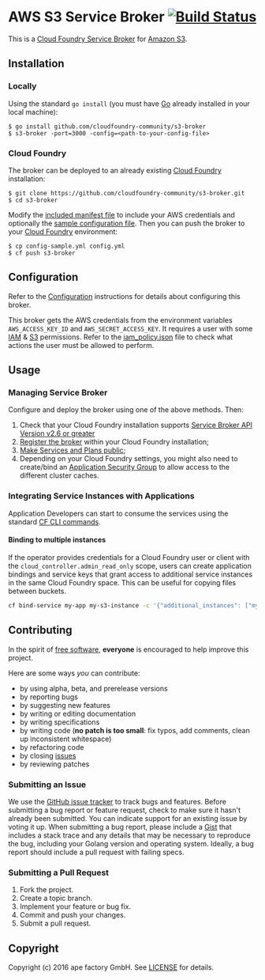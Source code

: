 # AWS S3 Service Broker [![Build Status](https://travis-ci.org/cloudfoundry-community/s3-broker.png)](https://travis-ci.org/cloudfoundry-community/s3-broker)

This is a [Cloud Foundry Service Broker](https://docs.cloudfoundry.org/services/overview.html) for [Amazon S3](https://aws.amazon.com/s3/).

## Installation

### Locally

Using the standard `go install` (you must have [Go](https://golang.org/) already installed in your local machine):

```
$ go install github.com/cloudfoundry-community/s3-broker
$ s3-broker -port=3000 -config=<path-to-your-config-file>
```

### Cloud Foundry

The broker can be deployed to an already existing [Cloud Foundry](https://www.cloudfoundry.org/) installation:

```
$ git clone https://github.com/cloudfoundry-community/s3-broker.git
$ cd s3-broker
```

Modify the [included manifest file](https://github.com/cloudfoundry-community/s3-broker/blob/master/manifest.yml) to include your AWS credentials and optionally the [sample configuration file](https://github.com/cloudfoundry-community/s3-broker/blob/master/config-sample.yml). Then you can push the broker to your [Cloud Foundry](https://www.cloudfoundry.org/) environment:

```
$ cp config-sample.yml config.yml
$ cf push s3-broker
```

## Configuration

Refer to the [Configuration](https://github.com/cloudfoundry-community/s3-broker/blob/master/CONFIGURATION.md) instructions for details about configuring this broker.

This broker gets the AWS credentials from the environment variables `AWS_ACCESS_KEY_ID` and `AWS_SECRET_ACCESS_KEY`. It requires a user with some [IAM](https://aws.amazon.com/iam/) & [S3](https://aws.amazon.com/s3/) permissions. Refer to the [iam_policy.json](https://github.com/cloudfoundry-community/s3-broker/blob/master/iam_policy.json) file to check what actions the user must be allowed to perform.

## Usage

### Managing Service Broker

Configure and deploy the broker using one of the above methods. Then:

1. Check that your Cloud Foundry installation supports [Service Broker API Version v2.6 or greater](https://docs.cloudfoundry.org/services/api.html#changelog)
1. [Register the broker](https://docs.cloudfoundry.org/services/managing-service-brokers.html#register-broker) within your Cloud Foundry installation;
1. [Make Services and Plans public](https://docs.cloudfoundry.org/services/access-control.html#enable-access);
1. Depending on your Cloud Foundry settings, you might also need to create/bind an [Application Security Group](https://docs.cloudfoundry.org/adminguide/app-sec-groups.html) to allow access to the different cluster caches.

### Integrating Service Instances with Applications

Application Developers can start to consume the services using the standard [CF CLI commands](https://docs.cloudfoundry.org/devguide/services/managing-services.html).

#### Binding to multiple instances

If the operator provides credentials for a Cloud Foundry user or client with the `cloud_controller.admin_read_only` scope, users can create application bindings and service keys that grant access to additional service instances in the same Cloud Foundry space. This can be useful for copying files between buckets. 

```sh
cf bind-service my-app my-s3-instance -c '{"additional_instances": ["my-additional-s3-instance"]}'
```

## Contributing

In the spirit of [free software](http://www.fsf.org/licensing/essays/free-sw.html), **everyone** is encouraged to help improve this project.

Here are some ways *you* can contribute:

* by using alpha, beta, and prerelease versions
* by reporting bugs
* by suggesting new features
* by writing or editing documentation
* by writing specifications
* by writing code (**no patch is too small**: fix typos, add comments, clean up inconsistent whitespace)
* by refactoring code
* by closing [issues](https://github.com/cloudfoundry-community/s3-broker/issues)
* by reviewing patches

### Submitting an Issue

We use the [GitHub issue tracker](https://github.com/cloudfoundry-community/s3-broker/issues) to track bugs and features. Before submitting a bug report or feature request, check to make sure it hasn't already been submitted. You can indicate support for an existing issue by voting it up. When submitting a bug report, please include a [Gist](http://gist.github.com/) that includes a stack trace and any details that may be necessary to reproduce the bug, including your Golang version and operating system. Ideally, a bug report should include a pull request with failing specs.

### Submitting a Pull Request

1. Fork the project.
1. Create a topic branch.
1. Implement your feature or bug fix.
1. Commit and push your changes.
1. Submit a pull request.

## Copyright

Copyright (c) 2016 ape factory GmbH. See [LICENSE](https://github.com/cloudfoundry-community/s3-broker/blob/master/LICENSE) for details.
